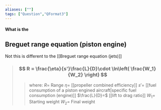 ```yaml
---
aliases: [""]
tags: ["Question","QFormat3"]
---
```


#### What is the
## Breguet range equation (piston engine)
Not this is different to the [[Breguet range equation (jets)]]
> ### $$ R = \frac{\eta}{s'}\frac{L}{D}\cdot \ln\left( \frac{W_1}{W_2} \right) $$ 
>> where:
>> $R=$ Range 
>> $\eta=$ [[propeller combined efficiency]]
>> $s'=$ [[fuel consumption of a piston engined aircraft|specific fuel consumption (engine)]]
>> $\frac{L}{D}=$ [[lift to drag ratio]]
>> $W_1=$ Starting weight
>> $W_2=$ Final weight 